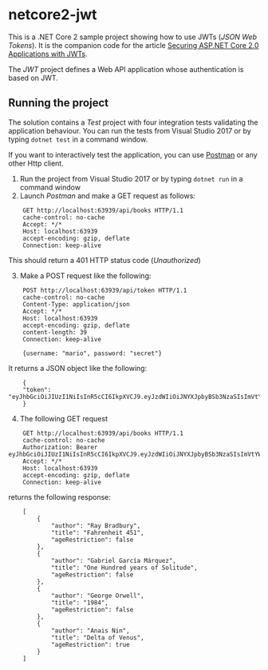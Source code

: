 # netcore2-jwt
This is a .NET Core 2 sample project showing how to use JWTs (_JSON Web Tokens_). It is the companion code for the article [Securing ASP.NET Core 2.0 Applications with JWTs](https://auth0.com/blog/securing-asp-dot-net-core-2-applications-with-jwts/).

The *JWT* project defines a Web API application whose authentication is based on JWT.


## Running the project ##


The solution contains a _Test_ project with four integration tests validating the application behaviour.
You can run the tests from Visual Studio 2017 or by typing `dotnet test` in a command window.

If you want to interactively test the application, you can use [Postman](https://www.getpostman.com/) or any other Http client.

1. Run the project from Visual Studio 2017 or by typing `dotnet run` in a command window
2. Launch _Postman_ and make a GET request as follows:

```
    GET http://localhost:63939/api/books HTTP/1.1
    cache-control: no-cache
    Accept: */*
    Host: localhost:63939
    accept-encoding: gzip, deflate
    Connection: keep-alive
```

This should return a 401 HTTP status code (_Unauthorized_)

3. Make a POST request like the following:

```
    POST http://localhost:63939/api/token HTTP/1.1
    cache-control: no-cache
    Content-Type: application/json
    Accept: */*
    Host: localhost:63939
    accept-encoding: gzip, deflate
    content-length: 39
    Connection: keep-alive
    
    {username: "mario", password: "secret"}
```

It returns a JSON object like the following:

```
    {
    "token": "eyJhbGciOiJIUzI1NiIsInR5cCI6IkpXVCJ9.eyJzdWIiOiJNYXJpbyBSb3NzaSIsImVtYWlsIjoibWFyaW8ucm9zc2lAZG9tYWluLmNvbSIsImp0aSI6IjVkNTRkMzIwLWQ3N2EtNDFhMy1iZTcwLTc2M2UyMGRmMjE3MyIsImV4cCI6MTUxMTE3NzQwMywiaXNzIjoiaHR0cDovL2xvY2FsaG9zdDo2MzkzOS8iLCJhdWQiOiJodHRwOi8vbG9jYWxob3N0OjYzOTM5LyJ9.g0yooTf3DJO43yL8bT4VE_VIdc5WHFhCVb3u9Jg7VTk"
    }
```

4. The following GET request

```
    GET http://localhost:63939/api/books HTTP/1.1
    cache-control: no-cache
    Authorization: Bearer eyJhbGciOiJIUzI1NiIsInR5cCI6IkpXVCJ9.eyJzdWIiOiJNYXJpbyBSb3NzaSIsImVtYWlsIjoibWFyaW8ucm9zc2lAZG9tYWluLmNvbSIsImp0aSI6IjVkNTRkMzIwLWQ3N2EtNDFhMy1iZTcwLTc2M2UyMGRmMjE3MyIsImV4cCI6MTUxMTE3NzQwMywiaXNzIjoiaHR0cDovL2xvY2FsaG9zdDo2MzkzOS8iLCJhdWQiOiJodHRwOi8vbG9jYWxob3N0OjYzOTM5LyJ9.g0yooTf3DJO43yL8bT4VE_VIdc5WHFhCVb3u9Jg7VTk
    Accept: */*
    Host: localhost:63939
    accept-encoding: gzip, deflate
    Connection: keep-alive
```

returns the following response:

```
	[
	    {
	        "author": "Ray Bradbury",
	        "title": "Fahrenheit 451",
			"ageRestriction": false
	    },
	    {
	        "author": "Gabriel García Márquez",
	        "title": "One Hundred years of Solitude",
			"ageRestriction": false
	    },
	    {
	        "author": "George Orwell",
	        "title": "1984",
			"ageRestriction": false
	    },
	    {
	        "author": "Anais Nin",
	        "title": "Delta of Venus",
			"ageRestriction": true
	    }
	]
```

